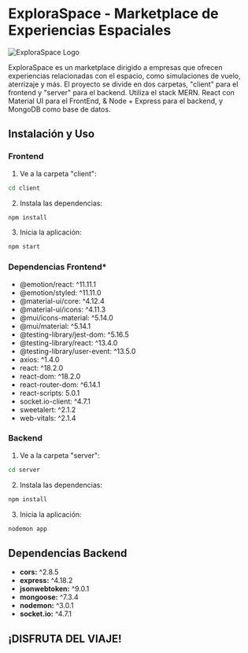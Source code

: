 # ExploraSpace - Marketplace de Experiencias Espaciales

![ExploraSpace Logo](https://img.freepik.com/foto-gratis/cuento-fantasia-infantil-planetas-espacio_23-2150165803.jpg?w=1380&t=st=1689872085~exp=1689872685~hmac=50a6264925a958c9a1a0c7e40eb0e76047b4a9c489d0ec654bbcda4d25bb5b96)

ExploraSpace es un marketplace dirigido a empresas que ofrecen experiencias relacionadas con el espacio, como simulaciones de vuelo, aterrizaje y más. El proyecto se divide en dos carpetas, "client" para el frontend y "server" para el backend. Utiliza el stack MERN. React con Material UI para el FrontEnd, & Node + Express para el backend, y MongoDB como base de datos.


## Instalación y Uso

### Frontend

1. Ve a la carpeta "client":

```bash
cd client
``````

2. Instala las dependencias:

```bash
npm install
``````

3. Inicia la aplicación:

```bash
npm start
``````

### Dependencias Frontend*
- @emotion/react: ^11.11.1
- @emotion/styled: ^11.11.0
- @material-ui/core: ^4.12.4
- @material-ui/icons: ^4.11.3
- @mui/icons-material: ^5.14.0
- @mui/material: ^5.14.1
- @testing-library/jest-dom: ^5.16.5
- @testing-library/react: ^13.4.0
- @testing-library/user-event: ^13.5.0
- axios: ^1.4.0
- react: ^18.2.0
- react-dom: ^18.2.0
- react-router-dom: ^6.14.1
- react-scripts: 5.0.1
- socket.io-client: ^4.7.1
- sweetalert: ^2.1.2
- web-vitals: ^2.1.4


### Backend

1. Ve a la carpeta "server":

```bash
cd server
``````

2. Instala las dependencias:

```bash
npm install
``````

3. Inicia la aplicación:

```bash
nodemon app
``````

## Dependencias Backend

- **cors:** ^2.8.5
- **express:** ^4.18.2
- **jsonwebtoken:** ^9.0.1
- **mongoose:** ^7.3.4
- **nodemon:** ^3.0.1
- **socket.io:** ^4.7.1

##
 
## ¡DISFRUTA DEL VIAJE!